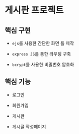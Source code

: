 # 게시판 프로젝트

## 핵심 구현

- `ejs`를 사용한 간단한 화면 틀 제작

- `express JS`를 통한 라우팅 구축

- `bcrypt`를 사용한 비밀번호 암호화

## 핵심 기능

- 로그인

- 회원가입

- 게시판

- 게시글 작성페이지